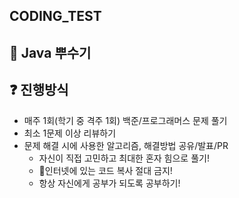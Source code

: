 ## CODING_TEST

## 🙌 Java 뿌수기

## ❓ 진행방식
- 매주 1회(학기 중 격주 1회) 백준/프로그래머스 문제 풀기   
- 최소 1문제 이상 리뷰하기
- 문제 해결 시에 사용한 알고리즘, 해결방법 공유/발표/PR
  - 자신이 직접 고민하고 최대한 혼자 힘으로 풀기!
  - 🙅인터넷에 있는 코드 복사 절대 금지! 
  - 항상 자신에게 공부가 되도록 공부하기!
